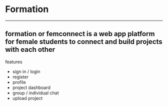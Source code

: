 # Formation
--------
formation or femconnect is a web app platform for female students to connect and build projects with each other
--------
features
- sign in / login
- register
- profile
- project dashboard
- group / individual chat
- upload project
